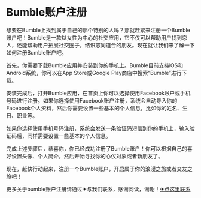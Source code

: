 # Bumble账户注册

想要在Bumble上找到属于自己的那个特别的人吗？那就赶紧来注册一个Bumble账户吧！Bumble是一款以女性为中心的社交应用，它不仅可以帮助用户找到恋人，还能帮助用户拓展社交圈子，结识志同道合的朋友。现在就让我们来了解一下如何注册Bumble账户吧。

首先，你需要下载Bumble应用并安装到你的手机上。Bumble目前支持iOS和Android系统，你可以在App Store或Google Play商店中搜索“Bumble”进行下载。

安装完成后，打开Bumble应用，在首页上你可以选择使用Facebook账户或手机号码进行注册。如果你选择使用Facebook账户注册，系统会自动导入你的Facebook个人资料，然后你需要设置一些基本的个人信息，比如你的姓名、生日、职业等。

如果你选择使用手机号码注册，系统会发送一条验证码短信到你的手机上，输入验证码后，同样需要设置一些基本的个人信息。

完成上述步骤后，恭喜你，你已经成功注册了Bumble账户！你可以根据自己的喜好设置头像、个人简介，然后开始寻找你的心仪对象或者新朋友了。

现在，赶快行动起来，注册一个Bumble账户，开启属于你的浪漫之旅或者交友之旅吧！

更多关于bumble账户注册请通过✈与我们联系，感谢阅读，谢谢！[✈点这里联系](https://lm.k02.cc)